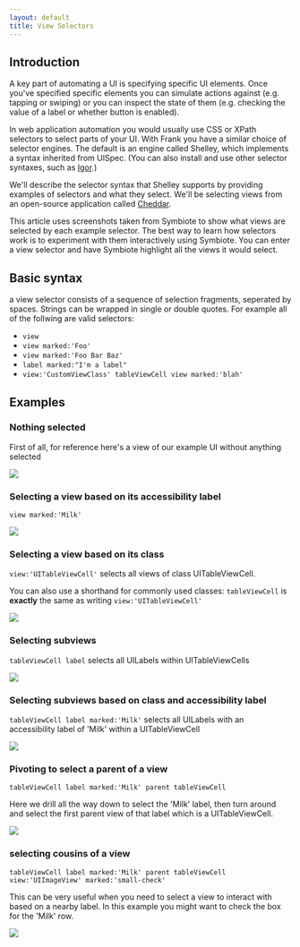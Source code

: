```yaml
---
layout: default
title: View Selectors
---
```


## Introduction
A key part of automating a UI is specifying specific UI elements. Once you've specified specific elements you can simulate actions against (e.g. tapping or swiping) or you can inspect the state of them (e.g. checking the value of a label or whether button is enabled).

In web application automation you would usually use CSS or XPath selectors to select parts of your UI. With Frank you have a similar choice of selector engines. The default is an engine called Shelley, which implements a syntax inherited from UISpec.  (You can also install and use other selector syntaxes, such as [Igor](igor_query_syntax.html).)

We'll describe the selector syntax that Shelley supports by providing examples of selectors and what they select. We'll be selecting views from an open-source application called [Cheddar](https://github.com/nothingmagical/cheddar-ios).

This article uses screenshots taken from Symbiote to show what views are selected by each example selector. The best way to learn how selectors work is to experiment with them interactively using Symbiote. You can enter a view selector and have Symbiote highlight all the views it would select.

## Basic syntax
a view selector consists of a sequence of selection fragments, seperated by spaces. Strings can be wrapped in single or double quotes. For example all of the follwing are valid selectors:

* `view`
* `view marked:'Foo'`
* `view marked:'Foo Bar Baz'`
* `label marked:"I'm a label"`
* `view:'CustomViewClass' tableViewCell view marked:'blah'`

## Examples

### Nothing selected
First of all, for reference here's a view of our example UI without anything selected

<img src="/images/view_selectors/example5.png"/>

### Selecting a view based on its accessibility label
`view marked:'Milk'`

<img src="/images/view_selectors/example6.png"/>

### Selecting a view based on its class
`view:'UITableViewCell'` selects all views of class UITableViewCell.


You can also use a shorthand for commonly used classes:
`tableViewCell` is **exactly** the same as writing `view:'UITableViewCell'` 

<img src="/images/view_selectors/example2.png"/>

### Selecting subviews
`tableViewCell label` selects all UILabels within UITableViewCells

<img src="/images/view_selectors/example3.png"/>

### Selecting subviews based on class and accessibility label
`tableViewCell label marked:'Milk'` selects all UILabels with an accessibility label of 'Milk' within a UITableViewCell

<img src="/images/view_selectors/example4.png"/>

### Pivoting to select a parent of a view
`tableViewCell label marked:'Milk' parent tableViewCell`

Here we drill all the way down to select the 'Milk' label, then turn around and select the first parent view of that label which is a UITableViewCell.

<img src="/images/view_selectors/example11.png"/>

### selecting cousins of a view
`tableViewCell label marked:'Milk' parent tableViewCell view:'UIImageView' marked:'small-check'`

This can be very useful when you need to select a view to interact with based on a nearby label. In this example you might
want to check the box for the 'Milk' row.

<img src="/images/view_selectors/example12.png"/>

